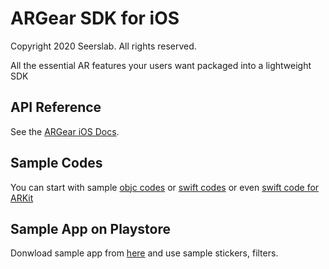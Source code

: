 ARGear SDK for iOS
======================
Copyright 2020 Seerslab. All rights reserved.

All the essential AR features your users want packaged into a lightweight SDK

## API Reference

See the [ARGear iOS Docs](//docs.argear.io/ios/api-in-detail).

## Sample Codes

You can start with sample [objc codes](//github.com/argear/argear-ios-sample/tree/master/sample-objc)
or [swift codes](//github.com/argear/argear-ios-sample/tree/master/sample-swift) or even [swift code for ARKit](//github.com/argear/argear-ios-sample/tree/master/sample-swift)

## Sample App on Playstore

Donwload sample app from [here](//apps.apple.com/kr/app/id1490365456) and use sample stickers, filters.
